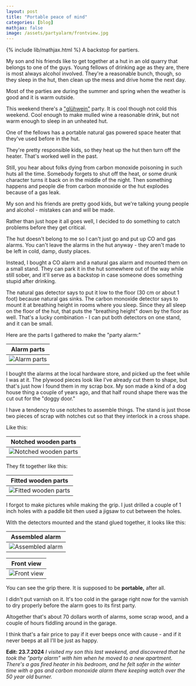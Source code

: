```yaml
---
layout: post
title: "Portable peace of mind"
categories: [blog]
mathjax: false
image: /assets/partyalarm/frontview.jpg
---
```

{% include lib/mathjax.html %}
A backstop for partiers.

My son and his friends like to get together at a hut in an old quarry that belongs to one of the guys.  Young fellows of drinking age as they are, there is most always alcohol involved.  They're a reasonable bunch, though, so they sleep in the hut, then clean up the mess and drive home the next day.

Most of the parties are during the summer and spring when the weather is good and it is warm outside.

This weekend there's a ["glühwein"](https://en.wikipedia.org/wiki/Mulled_wine) party.  It is cool though not cold this weekend.  Cool enough to make mulled wine a reasonable drink, but not warm enough to sleep in an unheated hut.

One of the fellows has a portable natural gas powered space heater that they've used before in the hut.

They're pretty responsible kids, so they heat up the hut then turn off the heater.  That's worked well in the past.

Still, you hear about folks dying from carbon monoxide poisoning in such huts all the time.  Somebody forgets to shut off the heat, or some drunk character turns it back on in the middle of the night.  Then something happens and people die from carbon monoxide or the hut explodes because of a gas leak.

My son and his friends are pretty good kids, but we're talking young people and alcohol - mistakes can and will be made.

Rather than just hope it all goes well, I decided to do something to catch problems before they get critical.

The hut doesn't belong to me so I can't just go and put up CO and gas alarms.  You can't leave the alarms in the hut anyway - they aren't made to be left in cold, damp, dusty places.

Instead, I bought a CO alarm and a natural gas alarm and mounted them on a small stand.  They can park it in the hut somewhere out of the way while still sober, and it'll serve as a backstop in case someone does something stupid after drinking.

The natural gas detector says to put it low to the floor (30 cm or about 1 foot) because natural gas sinks.  The carbon monoxide detector says to mount it at breathing height in rooms where you sleep.  Since they all sleep on the floor of the hut, that puts the "breathing height" down by the floor as well.  That's a lucky combination - I can put both detectors on one stand, and it can be small.

Here are the parts I gathered to make the "party alarm:"

|Alarm parts|
|---------------------|
|![Alarm parts](/assets/partyalarm/pieces.jpg)|

I bought the alarms at the local hardware store, and picked up the feet while I was at it.  The plywood pieces look like I've already cut them to shape, but that's just how I found them in my scrap box.  My son made a kind of a dog house thing a couple of years ago, and that half round shape there was the cut out for the "doggy door."

I have a tendency to use notches to assemble things.  The stand is just those two pieces of scrap with notches cut so that they interlock in a cross shape.

Like this:

|Notched wooden parts|
|---------------------|
|![Notched wooden parts](/assets/partyalarm/notches.jpg)|

They fit together like this:

|Fitted wooden parts|
|---------------------|
|![Fitted wooden parts](/assets/partyalarm/fitted.jpg)|

I forgot to make pictures while making the grip.  I just drilled a couple of 1 inch holes with a paddle bit then used a jigsaw to cut between the holes.

With the detectors mounted and the stand glued together, it looks like this:

|Assembled alarm|
|---------------------|
|![Assembled alarm](/assets/partyalarm/alarms.jpg)|


|Front view|
|---------------------|
|![Front view](/assets/partyalarm/frontview.jpg)|

You can see the grip there.  It is supposed to be **portable,** after all.

I didn't put varnish on it.  It's too cold in the garage right now for the varnish to dry properly before the alarm goes to its first party.

Altogether that's about 70 dollars worth of alarms, some scrap wood, and a couple of hours fiddling around in the garage.

I think that's a fair price to pay if it ever beeps once with cause - and if it never beeps at all I'll be just as happy.

**Edit: 23.7.2024**
*I visited my son this last weekend, and discovered that he took the "party alarm" with him when he moved to a new apartment.  There's a gas fired heater in his bedroom, and he felt safer in the winter time with a gas and carbon monoxide alarm there keeping watch over the 50 year old burner.*
